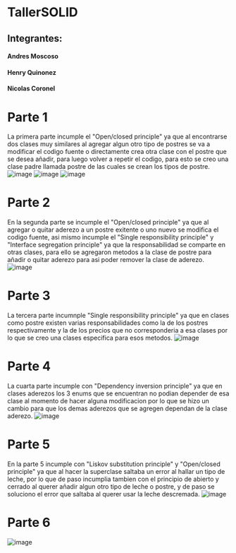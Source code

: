 # TallerSOLID

## Integrantes:

#### Andres Moscoso
#### Henry Quinonez
#### Nicolas Coronel


# Parte 1 
La primera parte incumple el "Open/closed principle" ya que al encontrarse dos clases muy similares al agregar algun otro tipo de postres se va a modificar el codigo fuente o directamente crea otra clase con el postre que se desea añadir, para luego volver a repetir el codigo, para esto se creo una clase padre llamada postre de las cuales se crean los tipos de postre.
![image](https://user-images.githubusercontent.com/93171012/172742196-3fc2f8fb-fee8-4ad7-ad36-2b068aa8d857.png)  ![image](https://user-images.githubusercontent.com/93171012/172742236-7643405b-d57e-438d-b303-d9a65ebef2da.png)  ![image](https://user-images.githubusercontent.com/93171012/172742262-4e3572e2-ae42-4e3b-bca1-09170a993434.png)
# Parte 2 
En la segunda parte se incumple el "Open/closed principle" ya que al agregar o quitar aderezo a un postre exitente o uno nuevo se modifica el codigo fuente, asi mismo incumple el "Single responsibility principle" y "Interface segregation principle" ya que la responsabilidad se comparte en otras clases, para ello se agregaron metodos a la clase de postre para añadir o quitar aderezo para asi poder remover la clase de aderezo.
![image](https://user-images.githubusercontent.com/93171012/172743172-3d812de7-8ae8-4a6b-ad2a-dcadadc5ac3c.png)
# Parte 3
La tercera parte incumnple "Single responsibility principle" ya que en clases como postre existen varias responsabilidades como la de los postres respectivamente y la de los precios que no corresponderia a esa clases por lo que se creo una clases especifica para esos metodos.
![image](https://user-images.githubusercontent.com/93171012/172743900-83de0fad-3384-49ae-87b7-7bdca5590eef.png)
 # Parte 4 
 La cuarta parte incumple con "Dependency inversion principle" ya que en clases aderezos los 3 enums que se encuentran no podian depender de esa clase al momento de hacer alguna modificacion por lo que se hizo un cambio para que los demas aderezos que se agregen dependan de la clase aderezo.
 ![image](https://user-images.githubusercontent.com/93171012/172744327-aac26d10-7e57-4406-8961-1e817ba8fa6c.png)
# Parte 5 
En la parte 5 incumple con "Liskov substitution principle" y "Open/closed principle" ya que al hacer la superclase saltaba un error al hallar un tipo de leche, por lo que de paso incumplia tambien con el principio de abierto y cerrado al querer añadir algun otro tipo de leche o postre, y de paso se soluciono el error que saltaba al querer usar la leche descremada.
![image](https://user-images.githubusercontent.com/93171012/172745571-1281f04d-0b08-4504-b706-e0ed2e839d55.png)
# Parte 6
![image](https://user-images.githubusercontent.com/93171012/172746639-66817447-3276-40dd-a6e3-c95809df08c4.png)


